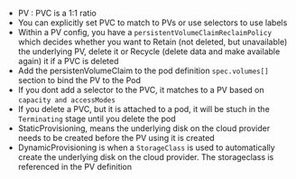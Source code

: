 - PV : PVC is a 1:1 ratio
- You can explicitly set PVC to match to PVs or use selectors to use labels
- Within a PV config, you have a `persistentVolumeClaimReclaimPolicy` which decides whether you want to Retain (not deleted, but unavailable) the underlying PV, delete it or Recycle (delete data and make available again) it if a PVC is deleted
- Add the persistenVolumeClaim to the pod definition `spec.volumes[]` section to bind the PV to the Pod
- If you dont add a selector to the PVC, it matches to a PV based on `capacity and accessModes`
- If you delete a PVC, but it is attached to a pod, it will be stuch in the `Terminating` stage until you delete the pod
- StaticProvisioning, means the underlying disk on the cloud provider needs to be created before the PV using it is created
- DynamicProvisioning is when a `StorageClass` is used to automatically create the underlying disk on the cloud provider. The storageclass is referenced in the PV definition